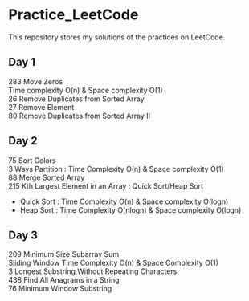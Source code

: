 # Practice_LeetCode
This repository stores my solutions of the practices on LeetCode.
## Day 1
283 Move Zeros <br>
Time complexity O(n)  &  Space complexity O(1)<br>
26 Remove Duplicates from Sorted Array <br>
27 Remove Element<br>
80 Remove Duplicates from Sorted Array II <br>
## Day 2
75 Sort Colors <br>
3 Ways Partition : Time Complexity O(n) & Space complexity O(1) <br>
88 Merge Sorted Array <br>
215 Kth Largest Element in an Array : Quick Sort/Heap Sort <br>
* Quick Sort : Time Complexity O(n) & Space complexity O(logn) <br>
* Heap Sort : Time Complexity O(nlogn) & Space complexity O(logn) <br>
## Day 3
209 Minimum Size Subarray Sum <br>
Sliding Window  Time Complexity O(n) & Space Complexity O(1)<br>
3 Longest Substring Without Repeating Characters<br>
438 Find All Anagrams in a String<br>
76 Minimum Window Substring<br>
